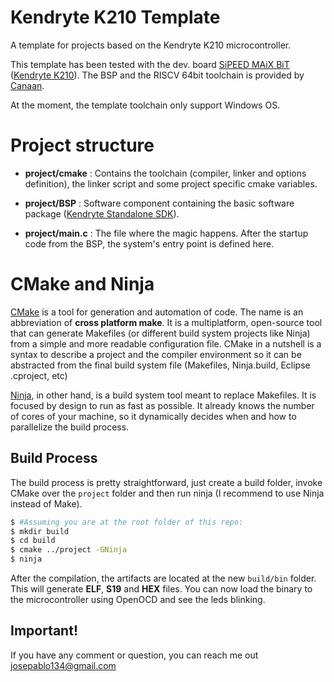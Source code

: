 # Kendryte K210 Template

A template for projects based on the Kendryte K210 microcontroller.

This template has been tested with the dev. board [SiPEED MAiX BiT](https://wiki.sipeed.com/soft/maixpy/en/develop_kit_board/maix_bit.html) ([Kendryte K210](https://www.canaan.io/product/kendryteai)). The BSP and the RISCV 64bit toolchain is provided by [Canaan](https://www.canaan.io/developer).

At the moment, the template toolchain only support Windows OS.

# Project structure

 - __project/cmake__ : Contains the toolchain (compiler, linker and options definition), the linker script and some project specific cmake variables.

 - __project/BSP__ : Software component containing the basic software package ([Kendryte Standalone SDK](https://www.canaan.io/developer)).

 - __project/main.c__ : The file where the magic happens. After the startup code from the BSP, the system's entry point is defined here.

# CMake and Ninja

[CMake](https://cmake.org/) is a tool for generation and automation of code. The name is an abbreviation of __cross platform make__. It is a multiplatform, open-source tool that can generate Makefiles (or different build system projects like Ninja) from a simple and more readable configuration file. CMake in a nutshell is a syntax to describe a project and the compiler environment so it can be abstracted from the final build system file (Makefiles, Ninja.build, Eclipse .cproject, etc)

[Ninja](https://ninja-build.org/), in other hand, is a build system tool meant to replace Makefiles. It is focused by design to run as fast as possible. It already knows the number of cores of your machine, so it dynamically decides when and how to parallelize the build process.

## Build Process

The build process is pretty straightforward, just create a build folder, invoke CMake over the `project` folder and then run ninja (I recommend to use Ninja instead of Make).

```.sh
$ #Assuming you are at the root folder of this repo:
$ mkdir build
$ cd build
$ cmake ../project -GNinja
$ ninja
```

After the compilation, the artifacts are located at the new `build/bin` folder. This will generate __ELF__, __S19__ and __HEX__ files.
You can now load the binary to the microcontroller using OpenOCD and see the leds blinking.

## __Important!__

If you have any comment or question, you can reach me out [josepablo134@gmail.com](mailto:josepablo134@gmail.com)